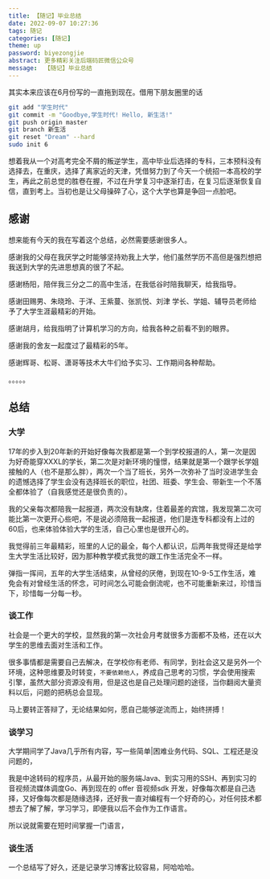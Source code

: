 ```yaml
---
title: 【随记】毕业总结
date: 2022-09-07 10:27:36
tags: 随记
categories: [随记]
theme: up
password: biyezongjie
abstract: 更多精彩关注后端码匠微信公众号
message:  【随记】毕业总结
---
```


其实本来应该在6月份写的一直拖到现在。借用下朋友圈里的话

```bash
git add "学生时代"
git commit -m "Goodbye,学生时代! Hello, 新生活!"
git push origin master
git branch 新生活
git reset "Dream" --hard
sudo init 6
```

想着我从一个对高考完全不屑的叛逆学生，高中毕业后选择的专科，三本预科没有选择去，在重庆，选择了离家近的天津，凭借努力到了今天一个统招一本高校的学生，再此之前总觉的胜卷在握，不过在升学复习中逐渐打击，在复习后逐渐恢复自信，直到考上。当初也是让父母操碎了心，这个大学也算是争回一点脸吧。

## 感谢
想来能有今天的我在写着这个总结，必然需要感谢很多人。    

感谢我的父母在我厌学之时能够坚持劝我上大学，他们虽然学历不高但是强烈想把我送到大学的先进思想真的很了不起。

感谢杨阳，陪伴我三分之二的高中生活，在我低谷时陪我聊天，给我指导。

感谢田赐男、朱晓玲、于洋、王紫蔓、张凯悦、刘津 学长、学姐、辅导员老师给予了大学生涯最精彩的开始。

感谢胡月，给我指明了计算机学习的方向，给我各种之前看不到的眼界。

感谢我的舍友一起度过了最精彩的5年。

感谢辉哥、松哥、潇哥等技术大牛们给予实习、工作期间各种帮助。

。。。。。

## 总结
### 大学
17年的步入到20年新的开始好像每次我都是第一个到学校报道的人，第一次是因为好奇能穿XXXL的学长，第二次是对新环境的憧憬，结果就是第一个跟学长学姐接触的人（也不是那么胖），两次一个当了班长，另外一次弥补了当时没进学生会的遗憾选择了学生会没有选择班长的职位，社团、班委、学生会、带新生一个不落全都体验了（自我感觉还是很负责的）。

我的父亲每次都陪我一起报道，两次没有缺席，住着最差的宾馆，我发现第二次可能比第一次更开心些吧，不是说必须陪我一起报道，他们是连专科都没有上过的60后，也来体验体验大学的生活，自己心里也是很开心的。

我觉得前三年最精彩，班里的人记的最全，每个人都认识，后两年我觉得还是给学生大学生活比较好，因为那种教学模式我觉的跟工作生活完全不一样。

弹指一挥间，五年的大学生活结束，从曾经的厌倦，到现在10-9-5工作生活，难免会有对曾经生活的怀念，可时间怎么可能会倒流呢，也不可能重新来过，珍惜当下，珍惜每一分每一秒。


### 谈工作
社会是一个更大的学校，显然我的第一次社会月考就很多方面都不及格，还在以大学生的思维去面对生活和工作。

很多事情都是需要自己去解决，在学校你有老师、有同学，到社会这又是另外一个环境，这种思维要及时转变，`不要依赖他人`，养成自己思考的习惯，学会使用搜索引擎，虽然大部分资源没有用，但是这也是自己处理问题的途径，当你翻阅大量资料以后，问题的把柄总会显现。

马上要转正答辩了，无论结果如何，愿自己能够逆流而上，始终拼搏！

### 谈学习
大学期间学了Java几乎所有内容，写一些简单|困难业务代码、SQL、工程还是没问题的，

我是中途转码的程序员，从最开始的服务端Java、到实习用的SSH、再到实习的音视频流媒体调度Go、再到现在的 offer 音视频sdk 开发，好像每次都是自己选择，又好像每次都是随缘选择，还好我一直对编程有一个好奇的心，对任何技术都想去了解了解，学习学习，即便我以后不会作为工作语言。

所以说就需要在短时间掌握一门语言，


### 谈生活






一个总结写了好久，还是记录学习博客比较容易，阿哈哈哈。




